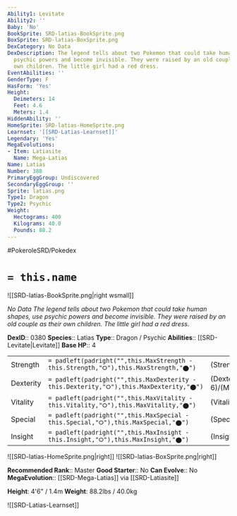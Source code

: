 ```yaml
---
Ability1: Levitate
Ability2: ''
Baby: 'No'
BookSprite: SRD-latias-BookSprite.png
BoxSprite: SRD-latias-BoxSprite.png
DexCategory: No Data
DexDescription: The legend tells about two Pokemon that could take human shapes, use
  psychic powers and become invisible. They were raised by an old couple as their
  own children. The little girl had a red dress.
EventAbilities: ''
GenderType: F
HasForm: 'Yes'
Height:
  Deimeters: 14
  Feet: 4.6
  Meters: 1.4
HiddenAbility: ''
HomeSprite: SRD-latias-HomeSprite.png
Learnset: '[[SRD-Latias-Learnset]]'
Legendary: 'Yes'
MegaEvolutions:
- Item: Latiasite
  Name: Mega-Latias
Name: Latias
Number: 380
PrimaryEggGroup: Undiscovered
SecondaryEggGroup: ''
Sprite: latias.png
Type1: Dragon
Type2: Psychic
Weight:
  Hectograms: 400
  Kilograms: 40.0
  Pounds: 88.2
---
```


#PokeroleSRD/Pokedex

# `= this.name`

![[SRD-latias-BookSprite.png|right wsmall]]

*No Data*
*The legend tells about two Pokemon that could take human shapes, use psychic powers and become invisible. They were raised by an old couple as their own children. The little girl had a red dress.*

**DexID**:: 0380
**Species**:: Latias
**Type**:: Dragon / Psychic
**Abilities**:: [[SRD-Levitate|Levitate]]
**Base HP**:: 4

|           |                                                                                        |                                          |
| --------- | -------------------------------------------------------------------------------------- | ---------------------------------------- |
| Strength  | `= padleft(padright("",this.MaxStrength - this.Strength,"⭘"),this.MaxStrength,"⬤")`    | (Strength::5)/(MaxStrength::5)   |
| Dexterity | `= padleft(padright("",this.MaxDexterity - this.Dexterity,"⭘"),this.MaxDexterity,"⬤")` | (Dexterity:: 6)/(MaxDexterity::6) |
| Vitality  | `= padleft(padright("",this.MaxVitality - this.Vitality,"⭘"),this.MaxVitality,"⬤")`    | (Vitality::5)/(MaxVitality::5)   |
| Special   | `= padleft(padright("",this.MaxSpecial - this.Special,"⭘"),this.MaxSpecial,"⬤")`       | (Special::6)/(MaxSpecial::6)     |
| Insight   | `= padleft(padright("",this.MaxInsight - this.Insight,"⭘"),this.MaxInsight,"⬤")`       | (Insight::7)/(MaxInsight::7)     |

![[SRD-latias-HomeSprite.png|right]]
![[SRD-latias-BoxSprite.png|right]]

**Recommended Rank**:: Master
**Good Starter**:: No
**Can Evolve**:: No
**MegaEvolution**:: [[SRD-Mega-Latias]]
via [[SRD-Latiasite]]

**Height**: 4'6" / 1.4m
**Weight**: 88.2lbs / 40.0kg

![[SRD-Latias-Learnset]]